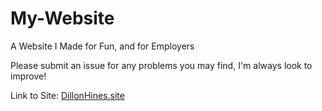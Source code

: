 # My-Website
A Website I Made for Fun, and for Employers

Please submit an issue for any problems you may find, I'm always look to improve!

Link to Site: [DillonHines.site](DillonHines.site)
